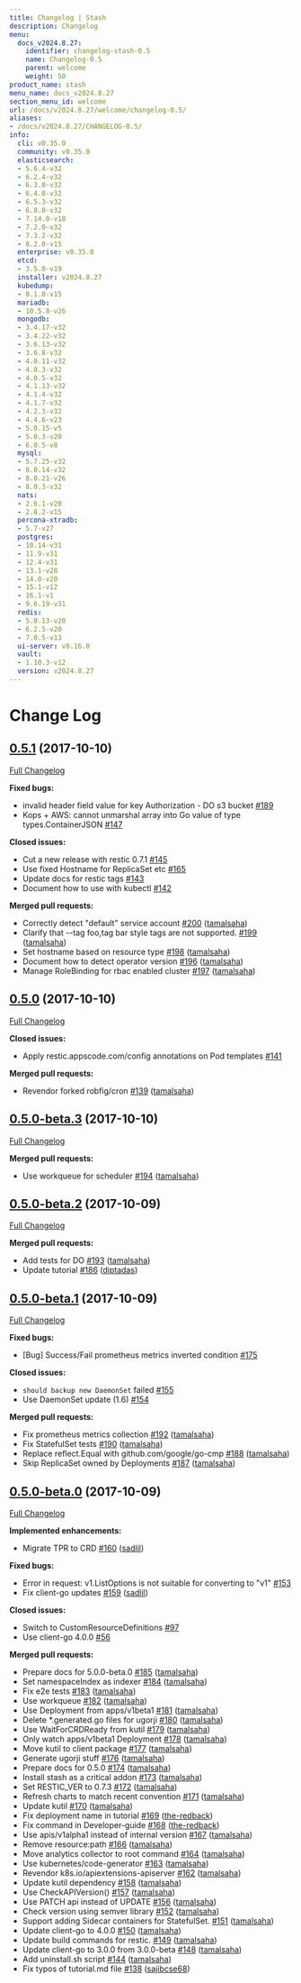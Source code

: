 ```yaml
---
title: Changelog | Stash
description: Changelog
menu:
  docs_v2024.8.27:
    identifier: changelog-stash-0.5
    name: Changelog-0.5
    parent: welcome
    weight: 50
product_name: stash
menu_name: docs_v2024.8.27
section_menu_id: welcome
url: /docs/v2024.8.27/welcome/changelog-0.5/
aliases:
- /docs/v2024.8.27/CHANGELOG-0.5/
info:
  cli: v0.35.0
  community: v0.35.0
  elasticsearch:
  - 5.6.4-v32
  - 6.2.4-v32
  - 6.3.0-v32
  - 6.4.0-v32
  - 6.5.3-v32
  - 6.8.0-v32
  - 7.14.0-v18
  - 7.2.0-v32
  - 7.3.2-v32
  - 8.2.0-v15
  enterprise: v0.35.0
  etcd:
  - 3.5.0-v19
  installer: v2024.8.27
  kubedump:
  - 0.1.0-v15
  mariadb:
  - 10.5.8-v26
  mongodb:
  - 3.4.17-v32
  - 3.4.22-v32
  - 3.6.13-v32
  - 3.6.8-v32
  - 4.0.11-v32
  - 4.0.3-v32
  - 4.0.5-v32
  - 4.1.13-v32
  - 4.1.4-v32
  - 4.1.7-v32
  - 4.2.3-v32
  - 4.4.6-v23
  - 5.0.15-v5
  - 5.0.3-v20
  - 6.0.5-v8
  mysql:
  - 5.7.25-v32
  - 8.0.14-v32
  - 8.0.21-v26
  - 8.0.3-v32
  nats:
  - 2.6.1-v20
  - 2.8.2-v15
  percona-xtradb:
  - 5.7-v27
  postgres:
  - 10.14-v31
  - 11.9-v31
  - 12.4-v31
  - 13.1-v28
  - 14.0-v20
  - 15.1-v12
  - 16.1-v1
  - 9.6.19-v31
  redis:
  - 5.0.13-v20
  - 6.2.5-v20
  - 7.0.5-v13
  ui-server: v0.16.0
  vault:
  - 1.10.3-v12
  version: v2024.8.27
---
```


# Change Log

## [0.5.1](https://github.com/appscode/stash/tree/0.5.1) (2017-10-10)
[Full Changelog](https://github.com/appscode/stash/compare/0.5.0...0.5.1)

**Fixed bugs:**

- invalid header field value for key Authorization - DO s3 bucket [\#189](https://github.com/appscode/stash/issues/189)
- Kops + AWS: cannot unmarshal array into Go value of type types.ContainerJSON [\#147](https://github.com/appscode/stash/issues/147)

**Closed issues:**

- Cut a new release with restic 0.7.1 [\#145](https://github.com/appscode/stash/issues/145)
- Use fixed Hostname for ReplicaSet etc [\#165](https://github.com/appscode/stash/issues/165)
- Update docs for restic tags [\#143](https://github.com/appscode/stash/issues/143)
- Document how to use with kubectl [\#142](https://github.com/appscode/stash/issues/142)

**Merged pull requests:**

- Correctly detect "default" service account [\#200](https://github.com/appscode/stash/pull/200) ([tamalsaha](https://github.com/tamalsaha))
- Clarify that --tag foo,tag bar style tags are not supported. [\#199](https://github.com/appscode/stash/pull/199) ([tamalsaha](https://github.com/tamalsaha))
- Set hostname based on resource type [\#198](https://github.com/appscode/stash/pull/198) ([tamalsaha](https://github.com/tamalsaha))
- Document how to detect operator version [\#196](https://github.com/appscode/stash/pull/196) ([tamalsaha](https://github.com/tamalsaha))
- Manage RoleBinding for rbac enabled cluster [\#197](https://github.com/appscode/stash/pull/197) ([tamalsaha](https://github.com/tamalsaha))

## [0.5.0](https://github.com/appscode/stash/tree/0.5.0) (2017-10-10)
[Full Changelog](https://github.com/appscode/stash/compare/0.5.0-beta.3...0.5.0)

**Closed issues:**

- Apply restic.appscode.com/config annotations on Pod templates [\#141](https://github.com/appscode/stash/issues/141)

**Merged pull requests:**

- Revendor forked robfig/cron [\#139](https://github.com/appscode/stash/pull/139) ([tamalsaha](https://github.com/tamalsaha))

## [0.5.0-beta.3](https://github.com/appscode/stash/tree/0.5.0-beta.3) (2017-10-10)
[Full Changelog](https://github.com/appscode/stash/compare/0.5.0-beta.2...0.5.0-beta.3)

**Merged pull requests:**

- Use workqueue for scheduler [\#194](https://github.com/appscode/stash/pull/194) ([tamalsaha](https://github.com/tamalsaha))

## [0.5.0-beta.2](https://github.com/appscode/stash/tree/0.5.0-beta.2) (2017-10-09)
[Full Changelog](https://github.com/appscode/stash/compare/0.5.0-beta.1...0.5.0-beta.2)

**Merged pull requests:**

- Add tests for DO [\#193](https://github.com/appscode/stash/pull/193) ([tamalsaha](https://github.com/tamalsaha))
- Update tutorial [\#186](https://github.com/appscode/stash/pull/186) ([diptadas](https://github.com/diptadas))

## [0.5.0-beta.1](https://github.com/appscode/stash/tree/0.5.0-beta.1) (2017-10-09)
[Full Changelog](https://github.com/appscode/stash/compare/0.5.0-beta.0...0.5.0-beta.1)

**Fixed bugs:**

- \[Bug\] Success/Fail prometheus metrics inverted condition [\#175](https://github.com/appscode/stash/issues/175)

**Closed issues:**

- `should backup new DaemonSet` failed [\#155](https://github.com/appscode/stash/issues/155)
- Use DaemonSet update \(1.6\) [\#154](https://github.com/appscode/stash/issues/154)

**Merged pull requests:**

- Fix prometheus metrics collection [\#192](https://github.com/appscode/stash/pull/192) ([tamalsaha](https://github.com/tamalsaha))
- Fix StatefulSet tests [\#190](https://github.com/appscode/stash/pull/190) ([tamalsaha](https://github.com/tamalsaha))
- Replace reflect.Equal with github.com/google/go-cmp [\#188](https://github.com/appscode/stash/pull/188) ([tamalsaha](https://github.com/tamalsaha))
- Skip ReplicaSet owned by Deployments [\#187](https://github.com/appscode/stash/pull/187) ([tamalsaha](https://github.com/tamalsaha))

## [0.5.0-beta.0](https://github.com/appscode/stash/tree/0.5.0-beta.0) (2017-10-09)
[Full Changelog](https://github.com/appscode/stash/compare/0.4.1...0.5.0-beta.0)

**Implemented enhancements:**

- Migrate TPR to CRD [\#160](https://github.com/appscode/stash/pull/160) ([sadlil](https://github.com/sadlil))

**Fixed bugs:**

- Error in request: v1.ListOptions is not suitable for converting to "v1" [\#153](https://github.com/appscode/stash/issues/153)
- Fix client-go updates [\#159](https://github.com/appscode/stash/pull/159) ([sadlil](https://github.com/sadlil))

**Closed issues:**

- Switch to CustomResourceDefinitions [\#97](https://github.com/appscode/stash/issues/97)
- Use client-go 4.0.0 [\#56](https://github.com/appscode/stash/issues/56)

**Merged pull requests:**

- Prepare docs for 5.0.0-beta.0 [\#185](https://github.com/appscode/stash/pull/185) ([tamalsaha](https://github.com/tamalsaha))
- Set namespaceIndex as indexer [\#184](https://github.com/appscode/stash/pull/184) ([tamalsaha](https://github.com/tamalsaha))
- Fix e2e tests [\#183](https://github.com/appscode/stash/pull/183) ([tamalsaha](https://github.com/tamalsaha))
- Use workqueue [\#182](https://github.com/appscode/stash/pull/182) ([tamalsaha](https://github.com/tamalsaha))
- Use Deployment from apps/v1beta1 [\#181](https://github.com/appscode/stash/pull/181) ([tamalsaha](https://github.com/tamalsaha))
- Delete \*.generated.go files for ugorji [\#180](https://github.com/appscode/stash/pull/180) ([tamalsaha](https://github.com/tamalsaha))
- Use WaitForCRDReady from kutil [\#179](https://github.com/appscode/stash/pull/179) ([tamalsaha](https://github.com/tamalsaha))
- Only watch apps/v1beta1 Deployment [\#178](https://github.com/appscode/stash/pull/178) ([tamalsaha](https://github.com/tamalsaha))
- Move kutil to client package [\#177](https://github.com/appscode/stash/pull/177) ([tamalsaha](https://github.com/tamalsaha))
- Generate ugorji stuff [\#176](https://github.com/appscode/stash/pull/176) ([tamalsaha](https://github.com/tamalsaha))
- Prepare docs for 0.5.0 [\#174](https://github.com/appscode/stash/pull/174) ([tamalsaha](https://github.com/tamalsaha))
- Install stash as a critical addon [\#173](https://github.com/appscode/stash/pull/173) ([tamalsaha](https://github.com/tamalsaha))
- Set RESTIC\_VER to 0.7.3 [\#172](https://github.com/appscode/stash/pull/172) ([tamalsaha](https://github.com/tamalsaha))
- Refresh charts to match recent convention [\#171](https://github.com/appscode/stash/pull/171) ([tamalsaha](https://github.com/tamalsaha))
- Update kutil [\#170](https://github.com/appscode/stash/pull/170) ([tamalsaha](https://github.com/tamalsaha))
- Fix deployment name in tutorial [\#169](https://github.com/appscode/stash/pull/169) ([the-redback](https://github.com/the-redback))
- Fix command in Developer-guide [\#168](https://github.com/appscode/stash/pull/168) ([the-redback](https://github.com/the-redback))
- Use apis/v1alpha1 instead of internal version [\#167](https://github.com/appscode/stash/pull/167) ([tamalsaha](https://github.com/tamalsaha))
- Remove resource:path [\#166](https://github.com/appscode/stash/pull/166) ([tamalsaha](https://github.com/tamalsaha))
- Move analytics collector to root command [\#164](https://github.com/appscode/stash/pull/164) ([tamalsaha](https://github.com/tamalsaha))
- Use kubernetes/code-generator [\#163](https://github.com/appscode/stash/pull/163) ([tamalsaha](https://github.com/tamalsaha))
- Revendor k8s.io/apiextensions-apiserver [\#162](https://github.com/appscode/stash/pull/162) ([tamalsaha](https://github.com/tamalsaha))
- Update kutil dependency [\#158](https://github.com/appscode/stash/pull/158) ([tamalsaha](https://github.com/tamalsaha))
- Use CheckAPIVersion\(\) [\#157](https://github.com/appscode/stash/pull/157) ([tamalsaha](https://github.com/tamalsaha))
- Use PATCH api instead of UPDATE [\#156](https://github.com/appscode/stash/pull/156) ([tamalsaha](https://github.com/tamalsaha))
- Check version using semver library [\#152](https://github.com/appscode/stash/pull/152) ([tamalsaha](https://github.com/tamalsaha))
- Support adding Sidecar containers for StatefulSet. [\#151](https://github.com/appscode/stash/pull/151) ([tamalsaha](https://github.com/tamalsaha))
- Update client-go to 4.0.0 [\#150](https://github.com/appscode/stash/pull/150) ([tamalsaha](https://github.com/tamalsaha))
- Update build commands for restic. [\#149](https://github.com/appscode/stash/pull/149) ([tamalsaha](https://github.com/tamalsaha))
- Update client-go to 3.0.0 from 3.0.0-beta [\#148](https://github.com/appscode/stash/pull/148) ([tamalsaha](https://github.com/tamalsaha))
- Add uninstall.sh script [\#144](https://github.com/appscode/stash/pull/144) ([tamalsaha](https://github.com/tamalsaha))
- Fix typos of tutorial.md file [\#138](https://github.com/appscode/stash/pull/138) ([sajibcse68](https://github.com/sajibcse68))
